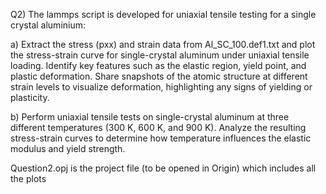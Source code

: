  Q2) The lammps script is developed for uniaxial tensile testing for a single
 crystal aluminium:
 
 a) Extract the stress (pxx) and strain data from Al_SC_100.def1.txt and
 plot the stress-strain curve for single-crystal aluminum under uniaxial
 tensile loading. Identify key features such as the elastic region, yield
 point, and plastic deformation. Share snapshots of the atomic
 structure at different strain levels to visualize deformation,
 highlighting any signs of yielding or plasticity.
 
 b) Perform uniaxial tensile tests on single-crystal aluminum at three
 different temperatures (300 K, 600 K, and 900 K). Analyze the
 resulting stress-strain curves to determine how temperature influences
 the elastic modulus and yield strength.



Question2.opj is the project file (to be opened in Origin) which includes all the plots

